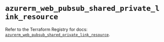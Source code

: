 # `azurerm_web_pubsub_shared_private_link_resource`

Refer to the Terraform Registry for docs: [`azurerm_web_pubsub_shared_private_link_resource`](https://registry.terraform.io/providers/hashicorp/azurerm/4.45.1/docs/resources/web_pubsub_shared_private_link_resource).
